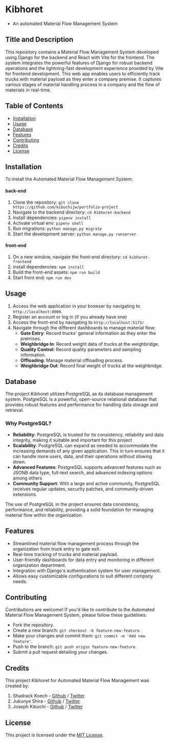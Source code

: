 # Kibhoret
- An automated Material Flow Management System

## Title and Description
This repository contains a Material Flow Management System developed using Django for the backend and React with Vite for the frontend. The system integrates the powerful features of Django for robust backend operations and the lightning-fast development experience provided by Vite for frontend development. 
This web app enables users to efficiently track trucks with material payload as they enter a company premise. It captures various stages of material handling process in a company and the flow of materials in real-time.


## Table of Contents
- [Installation](#installation)
- [Usage](#usage)
- [Database](#database)
- [Features](#features)
- [Contributing](#contributing)
- [Credits](#credits)
- [License](#license)

## Installation
To install the Automated Material Flow Management System;
#### back-end
1. Clone the repository: `git clone https://github.com/kibuchijw/portfolio-project`
2. Navigate to the backend directory: `cd Kibhoret-backend`
3. Install dependencies: `pipenv install`
4. Activate virtual env: `pipenv shell`
5. Run migrations: `python manage.py migrate`
6. Start the development server: `python manage.py runserver`

#### front-end
1. On a new window, navigate the front-end directory: `cd kibhoret-frontend`
2. install dependencies: `npm install`
3. Build the front-end assets: `npm run build`
4. Start front end: `npm run dev`

## Usage
1. Access the web application in your browser by navigating to `http://localhost:8000`.
2. Register an account or log in (if you already have one)
3. Access the front-end by navigating to `http://localhost:5173/`
4. Navigate through the different dashboards to manage material flow:
   - **Gate Entry**: Record trucks' general information as they enter the premises.
   - **Weighbridge In**: Record weight data of trucks at the weighbridge.
   - **Quality Control**: Record quality parameters and sampling information.
   - **Offloading**: Manage material offloading process.
   - **Weighbridge Out**: Record final weight of trucks at the weighbridge.


## Database
The project Kibhoret utilizes PostgreSQL as its database management system. PostgreSQL is a powerful, open-source relational database that provides robust features and performance for handling data storage and retrieval.

### Why PostgreSQL?
- **Reliability**: PostgreSQL is trusted for its consistency, reliability and data integrity, making it suitable and important for this project
- **Scalability**: PostgreSQL can expand as needed to accommodate the increasing demands of any given application. This in turn ensures that it can handle more users, data, and their operations without slowing down.
- **Advanced Features**: PostgreSQL supports advanced features such as JSONB data type, full-text search, and advanced indexing options among others
- **Community Support**: With a large and active community, PostgreSQL receives regular updates, security patches, and community-driven extensions.

The use of PostgreSQL in the project ensures data consistency, performance, and reliability, providing a solid foundation for managing material flow within the organization.

## Features
- Streamlined material flow management process through the organization from truck entry to gate exit.
- Real-time tracking of trucks and material payload.
- User-friendly dashboards for data entry and monitoring in different organization department.
- Integration with Django's authentication system for user management.
- Allows easy customizable configurations to suit different company needs.

## Contributing
Contributions are welcome! If you'd like to contribute to the Automated Material Flow Management System, please follow these guidelines:
- Fork the repository.
- Create a new branch: `git checkout -b feature-new-feature`.
- Make your changes and commit them: `git commit -m 'Add new feature'`.
- Push to the branch: `git push origin feature-new-feature`.
- Submit a pull request detailing your changes.

## Credits
This project Kibhoret for Automated Material Flow Management was created by:
1. Shadrack Koech - [Github](https://github.com/Shadkoech) / [Twitter](https://twitter.com/Shad_Koech)
2. Jukunye Shira - [Github](https://github.com/jukunye) / [Twitter](https://twitter.com/jucunye) 
3. Joseph Kibuchi - [Github](https://github.com/kibuchijw) / [Twitter](https://twitter.com/QUxPTA)

## License
This project is licensed under the [MIT License](LICENSE).
